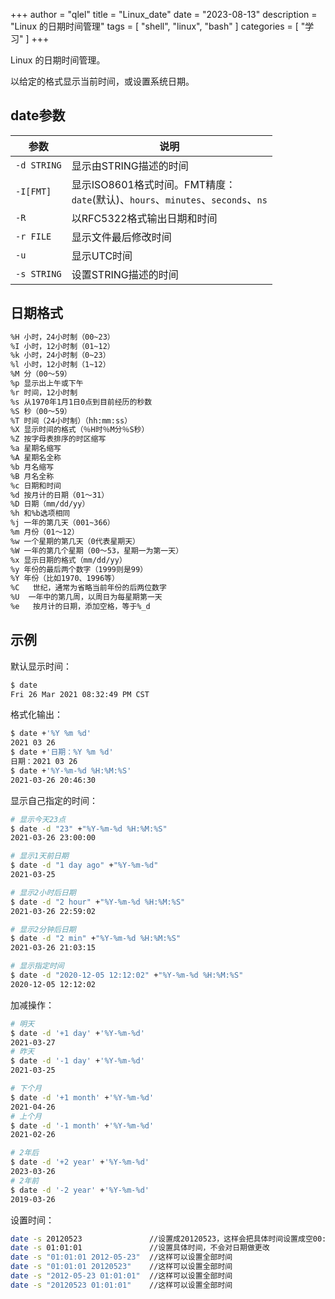 +++
author = "qlel"
title = "Linux_date"
date = "2023-08-13"
description = "Linux 的日期时间管理"
tags = [
"shell", "linux", "bash"
]
categories = [
"学习"
]
+++

Linux 的日期时间管理。

以给定的格式显示当前时间，或设置系统日期。

## date参数
参数|说明
-|-
`-d STRING`|显示由STRING描述的时间
`-I[FMT]`|显示ISO8601格式时间。FMT精度：<br>`date`(默认)、`hours`、`minutes`、`seconds`、`ns`
`-R`|以RFC5322格式输出日期和时间
`-r FILE`|显示文件最后修改时间
`-u`|显示UTC时间
`-s STRING`|设置STRING描述的时间

## 日期格式
```bash
%H 小时，24小时制（00~23）
%I 小时，12小时制（01~12）
%k 小时，24小时制（0~23）
%l 小时，12小时制（1~12）
%M 分（00～59）
%p 显示出上午或下午
%r 时间，12小时制
%s 从1970年1月1日0点到目前经历的秒数
%S 秒（00～59） 
%T 时间（24小时制）（hh:mm:ss）
%X 显示时间的格式（％H时％M分％S秒）
%Z 按字母表排序的时区缩写
%a 星期名缩写
%A 星期名全称
%b 月名缩写
%B 月名全称
%c 日期和时间
%d 按月计的日期（01～31）
%D 日期（mm/dd/yy） 
%h 和%b选项相同
%j 一年的第几天（001~366）
%m 月份（01～12）
%w 一个星期的第几天（0代表星期天）
%W 一年的第几个星期（00～53，星期一为第一天）
%x 显示日期的格式（mm/dd/yy）
%y 年份的最后两个数字（1999则是99）
%Y 年份（比如1970、1996等）
%C   世纪，通常为省略当前年份的后两位数字
%U  一年中的第几周，以周日为每星期第一天
%e   按月计的日期，添加空格，等于%_d
```

## 示例
默认显示时间：
```bash
$ date
Fri 26 Mar 2021 08:32:49 PM CST
```
格式化输出：
```bash
$ date +'%Y %m %d'
2021 03 26
$ date +'日期：%Y %m %d'
日期：2021 03 26
$ date +'%Y-%m-%d %H:%M:%S'
2021-03-26 20:46:30
```
显示自己指定的时间：
```bash
# 显示今天23点
$ date -d "23" +"%Y-%m-%d %H:%M:%S"
2021-03-26 23:00:00

# 显示1天前日期
$ date -d "1 day ago" +"%Y-%m-%d"
2021-03-25

# 显示2小时后日期
$ date -d "2 hour" +"%Y-%m-%d %H:%M:%S"
2021-03-26 22:59:02

# 显示2分钟后日期
$ date -d "2 min" +"%Y-%m-%d %H:%M:%S"
2021-03-26 21:03:15

# 显示指定时间
$ date -d "2020-12-05 12:12:02" +"%Y-%m-%d %H:%M:%S"
2020-12-05 12:12:02
```
加减操作：
```bash
# 明天
$ date -d '+1 day' +'%Y-%m-%d'
2021-03-27
# 昨天
$ date -d '-1 day' +'%Y-%m-%d'
2021-03-25

# 下个月
$ date -d '+1 month' +'%Y-%m-%d'
2021-04-26
# 上个月
$ date -d '-1 month' +'%Y-%m-%d'
2021-02-26

# 2年后
$ date -d '+2 year' +'%Y-%m-%d'
2023-03-26
# 2年前
$ date -d '-2 year' +'%Y-%m-%d'
2019-03-26
```
设置时间：
```bash
date -s 20120523               //设置成20120523，这样会把具体时间设置成空00:00:00
date -s 01:01:01               //设置具体时间，不会对日期做更改
date -s "01:01:01 2012-05-23"  //这样可以设置全部时间
date -s "01:01:01 20120523"    //这样可以设置全部时间
date -s "2012-05-23 01:01:01"  //这样可以设置全部时间
date -s "20120523 01:01:01"    //这样可以设置全部时间
```